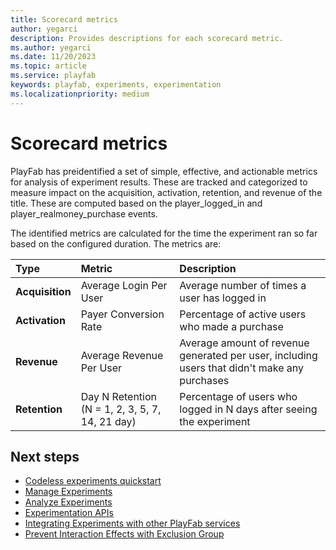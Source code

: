 ```yaml
---
title: Scorecard metrics
author: yegarci
description: Provides descriptions for each scorecard metric.
ms.author: yegarci
ms.date: 11/20/2023
ms.topic: article
ms.service: playfab
keywords: playfab, experiments, experimentation
ms.localizationpriority: medium
---
```


# Scorecard metrics

PlayFab has preidentified a set of simple, effective, and actionable metrics for analysis of experiment results. These are tracked and categorized to measure impact on the acquisition, activation, retention, and revenue of the title. These are computed based on the player_logged_in and player_realmoney_purchase events. 

The identified metrics are calculated for the time the experiment ran so far based on the configured duration. The metrics are:  


| **Type**                    | **Metric**                              | **Description**                           |
|:---------------------------------- |:-----------------------------------|:-----------------------------------| 
| **Acquisition**        | Average Login Per User | Average number of times a user has logged in |
| **Activation**         | Payer Conversion Rate | Percentage of active users who made a purchase |
| **Revenue**            | Average Revenue Per User | Average amount of revenue generated per user, including users that didn't make any purchases |
| **Retention**          | Day N Retention (N = 1, 2, 3, 5, 7, 14, 21 day) |Percentage of users who logged in N days after seeing the experiment |

## Next steps
* [Codeless experiments quickstart](quickstart.md)
* [Manage Experiments](manage-experiments.md)
* [Analyze Experiments](analyze-experiments.md)
* [Experimentation APIs](experimentation-apis.md)
* [Integrating Experiments with other PlayFab services](experiments-other-services.md)
* [Prevent Interaction Effects with Exclusion Group](exclusion-groups.md)